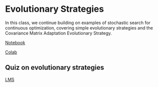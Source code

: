 # Evolutionary Strategies

In this class, we continue building on examples of stochastic search for
continuous optimization, covering simple evolutionary strategies and the
Covariance Matrix Adaptation Evolutionary Strategy.

[Notebook](https://github.com/SupaeroDataScience/stochastic/blob/master/notebooks/Evolutionary%20Strategies.ipynb)

[Colab](https://colab.research.google.com/github/SupaeroDataScience/stochastic/blob/master/notebooks/Evolutionary%20Strategies.ipynb)

## Quiz on evolutionary strategies

[LMS](https://lms.isae.fr/mod/quiz/view.php?id=111866)
